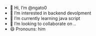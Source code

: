 - 👋 Hi, I’m @ngato0
- 👀 I’m interested in backend devolpment
- 🌱 I’m currently learning java script
- 💞️ I’m looking to collaborate on ..
- 😄 Pronouns: him

<!---
ngato0/ngato0 is a ✨ special ✨ repository because its `README.md` (this file) appears on your GitHub profile.
You can click the Preview link to take a look at your changes.
--->
